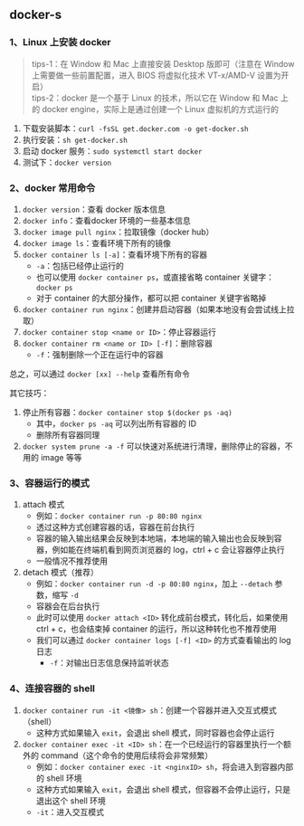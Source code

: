 ## docker-s

### 1、Linux 上安装 docker
> tips-1：在 Window 和 Mac 上直接安装 Desktop 版即可（注意在 Window 上需要做一些前置配置，进入 BIOS 将虚拟化技术 VT-x/AMD-V 设置为开启）
> <br/> tips-2：docker 是一个基于 Linux 的技术，所以它在 Window 和 Mac 上的 docker engine，实际上是通过创建一个 Linux 虚拟机的方式运行的

1. 下载安装脚本：`curl -fsSL get.docker.com -o get-docker.sh`
2. 执行安装：`sh get-docker.sh`
3. 启动 docker 服务：`sudo systemctl start docker`
4. 测试下：`docker version`

### 2、docker 常用命令

1. `docker version`：查看 docker 版本信息
2. `docker info`：查看docker 环境的一些基本信息
3. `docker image pull nginx`：拉取镜像（docker hub）
3. `docker image ls`：查看环境下所有的镜像
4. `docker container ls [-a]`：查看环境下所有的容器
    - `-a`：包括已经停止运行的
    - 也可以使用 `docker container ps`，或直接省略 container 关键字：`docker ps`
    - 对于 container 的大部分操作，都可以把 container 关键字省略掉
5. `docker container run nginx`：创建并启动容器（如果本地没有会尝试线上拉取）
6. `docker container stop <name or ID>`：停止容器运行
7. `docker container rm <name or ID> [-f]`：删除容器
    - `-f`：强制删除一个正在运行中的容器

总之，可以通过 `docker [xx] --help` 查看所有命令

其它技巧：

1. 停止所有容器：`docker container stop $(docker ps -aq)`
    - 其中，`docker ps -aq` 可以列出所有容器的 ID
    - 删除所有容器同理
2. `docker system prune -a -f` 可以快速对系统进行清理，删除停止的容器，不用的 image 等等

### 3、容器运行的模式

1. attach 模式 
    - 例如：`docker container run -p 80:80 nginx`
    - 透过这种方式创建容器的话，容器在前台执行
    - 容器的输入输出结果会反映到本地端，本地端的输入输出也会反映到容器，例如能在终端机看到网页浏览器的 log，ctrl + c 会让容器停止执行
    - 一般情况不推荐使用
2. detach 模式（推荐）
    - 例如：`docker container run -d -p 80:80 nginx`，加上 `--detach` 参数，缩写 `-d`
    - 容器会在后台执行
    - 此时可以使用 `docker attach <ID>` 转化成前台模式，转化后，如果使用 ctrl + c，也会结束掉 container 的运行，所以这种转化也不推荐使用
    - 我们可以通过 `docker container logs [-f] <ID>` 的方式查看输出的 log 日志
      - `-f`：对输出日志信息保持监听状态

### 4、连接容器的 shell

1. `docker container run -it <镜像> sh`：创建一个容器并进入交互式模式（shell）
    - 这种方式如果输入 `exit`，会退出 shell 模式，同时容器也会停止运行
2. `docker container exec -it <ID> sh`：在一个已经运行的容器里执行一个额外的 command（这个命令的使用后续将会非常频繁）
    - 例如：`docker container exec -it <nginxID> sh`，将会进入到容器内部的 shell 环境
    - 这种方式如果输入 `exit`，会退出 shell 模式，但容器不会停止运行，只是退出这个 shell 环境
    - `-it`：进入交互模式
